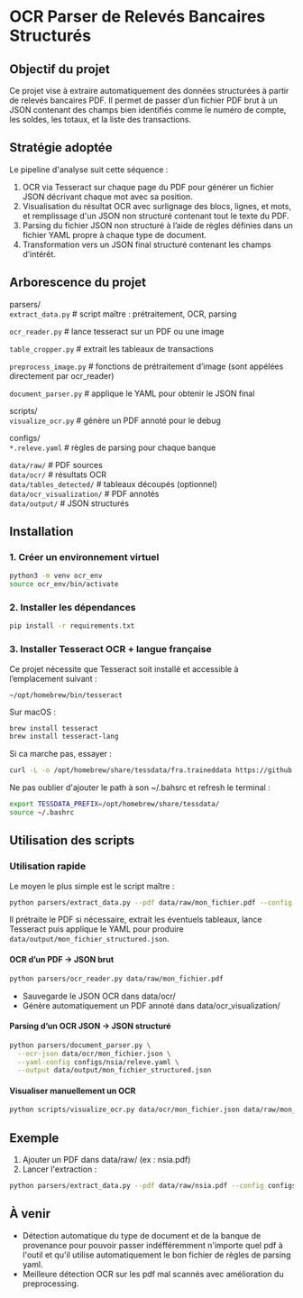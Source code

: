 # OCR Parser de Relevés Bancaires Structurés

## Objectif du projet

Ce projet vise à extraire automatiquement des données structurées à partir de relevés bancaires PDF. Il permet de passer d’un fichier PDF brut à un JSON contenant des champs bien identifiés comme le numéro de compte, les soldes, les totaux, et la liste des transactions.

## Stratégie adoptée

Le pipeline d'analyse suit cette séquence :

1. OCR via Tesseract sur chaque page du PDF pour générer un fichier JSON décrivant chaque mot avec sa position.
2. Visualisation du résultat OCR avec surlignage des blocs, lignes, et mots, et remplissage d'un JSON non structuré contenant tout le texte du PDF.
3. Parsing du fichier JSON non structuré à l’aide de règles définies dans un fichier YAML propre à chaque type de document.
4. Transformation vers un JSON final structuré contenant les champs d’intérêt.

## Arborescence du projet

parsers/  
`extract_data.py` # script maître : prétraitement, OCR, parsing

`ocr_reader.py` # lance tesseract sur un PDF ou une image  

`table_cropper.py` # extrait les tableaux de transactions  

`preprocess_image.py` # fonctions de prétraitement d’image (sont appélées directement par ocr_reader)

`document_parser.py` # applique le YAML pour obtenir le JSON final  

scripts/  
`visualize_ocr.py` # génère un PDF annoté pour le debug  

configs/  
`*.releve.yaml` # règles de parsing pour chaque banque  

`data/raw/` # PDF sources  
`data/ocr/` # résultats OCR  
`data/tables_detected/` # tableaux découpés (optionnel)  
`data/ocr_visualization/` # PDF annotés  
`data/output/` # JSON structurés  

## Installation


### 1. Créer un environnement virtuel
```bash 
python3 -m venv ocr_env
source ocr_env/bin/activate
```
### 2. Installer les dépendances
```bash
pip install -r requirements.txt
```
### 3. Installer Tesseract OCR + langue française

Ce projet nécessite que Tesseract soit installé et accessible à l’emplacement suivant :
```path
~/opt/homebrew/bin/tesseract
```
Sur macOS :

```bash
brew install tesseract
brew install tesseract-lang
```

Si ca marche pas, essayer : 
```bash 
curl -L -o /opt/homebrew/share/tessdata/fra.traineddata https://github.com/tesseract-ocr/tessdata/raw/master/fra.traineddata
``` 

Ne pas oublier d'ajouter le path à son ~/.bahsrc et refresh le terminal : 
```bash 
export TESSDATA_PREFIX=/opt/homebrew/share/tessdata/
source ~/.bashrc 
```

##  Utilisation des scripts


### Utilisation rapide

Le moyen le plus simple est le script maître :

```bash
python parsers/extract_data.py --pdf data/raw/mon_fichier.pdf --config configs/ma_banque.releve.yaml
```

Il prétraite le PDF si nécessaire, extrait les éventuels tableaux, lance
Tesseract puis applique le YAML pour produire `data/output/mon_fichier_structured.json`.

####  OCR d’un PDF → JSON brut

```bash
python parsers/ocr_reader.py data/raw/mon_fichier.pdf
```
- Sauvegarde le JSON OCR dans data/ocr/
- Génère automatiquement un PDF annoté dans data/ocr_visualization/

####  Parsing d’un OCR JSON → JSON structuré
```bash
python parsers/document_parser.py \
  --ocr-json data/ocr/mon_fichier.json \
  --yaml-config configs/nsia/releve.yaml \
  --output data/output/mon_fichier_structured.json
```
#### Visualiser manuellement un OCR
```bash
python scripts/visualize_ocr.py data/ocr/mon_fichier.json data/raw/mon_fichier.pdf
```

## Exemple

1. Ajouter un PDF dans data/raw/ (ex : nsia.pdf)
2. Lancer l'extraction : 
```bash
python parsers/extract_data.py --pdf data/raw/nsia.pdf --config configs/nsia.releve.yaml
```

##  À venir

- Détection automatique du type de document et de la banque de provenance pour pouvoir passer indéfféremment n'importe quel pdf à l'outil et qu'il utilise automatiquement le bon fichier de règles de parsing yaml. 
- Meilleure détection OCR sur les pdf mal scannés avec amélioration du preprocessing. 